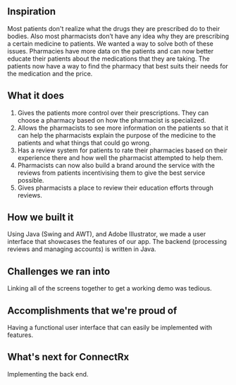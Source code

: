## Inspiration
Most patients don't realize what the drugs they are prescribed do to their bodies. Also most pharmacists don’t have any idea why they are prescribing a certain medicine to patients. We wanted a way to solve both of these issues. Pharmacies have more data on the patients and can now better educate their patients about the medications that they are taking. The patients now have a way to find the pharmacy that best suits their needs for the medication and the price.

## What it does
1. Gives the patients more control over their prescriptions. They can choose a pharmacy based on how the pharmacist is specialized. 
2. Allows the pharmacists to see more information on the patients so that it can help the pharmacists explain the purpose of the medicine to the patients and what things that could go wrong.
3. Has a review system for patients to rate their pharmacies based on their experience there and how well the pharmacist attempted to help them.
4. Pharmacists can now also build a brand around the service with the reviews from patients incentivising them to give the best service possible.
5. Gives pharmacists a place to review their education efforts through reviews.

## How we built it
Using Java (Swing and AWT), and Adobe Illustrator, we made a user interface that showcases the features of our app. The backend (processing reviews and managing accounts) is written in Java.

## Challenges we ran into
Linking all of the screens together to get a working demo was tedious.

## Accomplishments that we're proud of
Having a functional user interface that can easily be implemented with features.

## What's next for ConnectRx
Implementing the back end.
